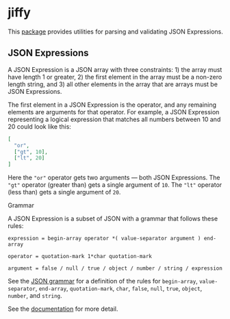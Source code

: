 # jiffy

This [package](https://godoc.org/github.com/tschaub/jiffy) provides utilities for parsing and validating JSON Expressions.

## JSON Expressions

A JSON Expression is a JSON array with three constraints: 1) the array must have length 1 or
greater, 2) the first element in the array must be a non-zero length string, and 3) all other
elements in the array that are arrays must be JSON Expressions.

The first element in a JSON Expression is the operator, and any remaining elements are
arguments for that operator.  For example, a JSON Expression representing a logical
expression that matches all numbers between 10 and 20 could look like this:

```json
[
  "or",
  ["gt", 10],
  ["lt", 20]
]
```

Here the `"or"` operator gets two arguments — both JSON Expressions.  The `"gt"` operator
(greater than) gets a single argument of `10`.  The `"lt"` operator (less than) gets a single
argument of `20`.

Grammar

A JSON Expression is a subset of JSON with a grammar that follows these rules:

	expression = begin-array operator *( value-separator argument ) end-array

	operator = quotation-mark 1*char quotation-mark

	argument = false / null / true / object / number / string / expression

See the [JSON grammar](https://tools.ietf.org/html/rfc8259) for a definition of the
rules for `begin-array`, `value-separator`, `end-array`, `quotation-mark`, `char`, `false`, `null`,
`true`, `object`, `number`, and `string`.

See the [documentation](https://godoc.org/github.com/tschaub/jiffy) for more detail.
